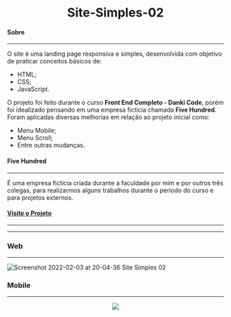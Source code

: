 <h1 align="center">Site-Simples-02</h1>

#### Sobre
---
O site é uma landing page responsiva e simples, desenvolvida com objetivo de praticar conceitos básicos de: 

-   HTML;
-   CSS;
-   JavaScript. 

O projeto foi feito durante o curso **Front End Completo - Danki Code**, porém foi idealizado pensando em uma empresa fictícia chamada **Five Hundred**. Foram aplicadas diversas melhorias em relação ao projeto inicial como:

-   Menu Mobile;
-   Menu Scroll;
-   Entre outras mudanças.

#### Five Hundred
---
É uma empresa fictícia criada durante a faculdade por mim e por outros três colegas, para realizarmos alguns trabalhos durante o período do curso e para projetos externos.

#### [Visite o Projeto](https://blblemos.github.io/Site-Simples-02/)
---
---
### Web
---
![Screenshot 2022-02-03 at 20-04-36 Site Simples 02](https://user-images.githubusercontent.com/52580590/152444048-d0cdd7db-efb2-4278-a80d-dbe44530e876.png)

### Mobile
---
<div align="center">
  <img src="https://user-images.githubusercontent.com/52580590/152444153-c2fc9be9-cb4a-46da-adfc-8c893eac1e24.png"/>
</div>




